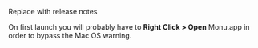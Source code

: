 Replace with release notes

On first launch you will probably have to **Right Click > Open** Monu.app in order to bypass the Mac OS warning.
